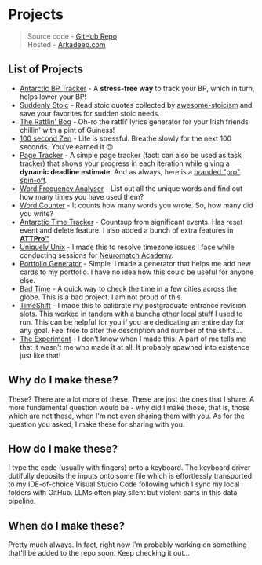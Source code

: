 # Projects

> Source code - [GitHub Repo](https://github.com/drarkadeep/projects) <br>
> Hosted - [Arkadeep.com](https://arkadeep.com/projects)

## List of Projects
- [Antarctic BP Tracker](https://arkadeep.com/projects/bp/index.html) - A **stress-free way** to track your BP, which in turn, helps lower your BP!
- [Suddenly Stoic](https://arkadeep.com/projects/suddenly-stoic/index.html) - Read stoic quotes collected by [awesome-stoicism](https://github.com/DavidWells/awesome-stoicism/tree/master) and save your favorites for sudden stoic needs.
- [The Rattlin' Bog](https://arkadeep.com/projects/the-rattlin-bog/index.html) - Oh-ro the rattli' lyrics generator for your Irish friends chillin' with a pint of Guiness!
- [100 second Zen](https://arkadeep.com/projects/100-second-zen/index.html) - Life is stressful. Breathe slowly for the next 100 seconds. You've earned it 😌
- [Page Tracker](https://arkadeep.com/projects/page-tracker/index.html) - A simple page tracker (fact: can also be used as task tracker) that shows your progress in each iteration while giving a **dynamic deadline estimate**. And as always, here is a [branded "pro" spin-off](https://arkadeep.com/projects/page-tracker/pro.html).
- [Word Frequency Analyser](https://arkadeep.com/projects/word-frequency-analyser/index.html) - List out all the unique words and find out how many times you have used them?
- [Word Counter](https://arkadeep.com/projects/word-counter/index.html) - It counts how many words you wrote. So, how many did you write?
- [Antarctic Time Tracker](https://arkadeep.com/projects/att/index.html) - Countsup from significant events. Has reset event and delete feature. I also added a bunch of extra features in [**ATTPro™️**](https://arkadeep.com/projects/att/pro.html)
- [Uniquely Unix](https://arkadeep.com/projects/uniquely-unix/index.html) - I made this to resolve timezone issues I face while conducting sessions for [Neuromatch Academy](https://compneuro.neuromatch.io/).
- [Portfolio Generator](https://arkadeep.com/projects/portfolio-generator/index.html) - Simple. I made a generator that helps me add new cards to my portfolio. I have no idea how this could be useful for anyone else.
- [Bad Time](https://arkadeep.com/projects/bad-time/index.html) - A quick way to check the time in a few cities across the globe. This is a bad project. I am not proud of this.
- [TimeShift](https://arkadeep.com/projects/timeshift/index.html) - I made this to calibrate my postgraduate entrance revision slots. This worked in tandem with a buncha other local stuff I used to run. This can be helpful for you if you are dedicating an entire day for any goal. Feel free to alter the description and number of the shifts...
- [The Experiment](https://arkadeep.com/projects/the-experiment/index.html) - I don't know when I made this. A part of me tells me that it wasn't me who made it at all. It probably spawned into existence just like that! 

## Why do I make these?
These? There are a lot more of these. These are just the ones that I share. A more fundamental question would be - why did I make those, that is, those which are not these, when I'm not even sharing them with you. As for the question you asked, I make these for sharing with you.

## How do I make these?
I type the code (usually with fingers) onto a keyboard. The keyboard driver dutifully deposits the inputs onto some file which is effortlessly transported to my IDE-of-choice Visual Studio Code following which I sync my local folders with GitHub. LLMs often play silent but violent parts in this data pipeline.

## When do I make these?
Pretty much always. In fact, right now I'm probably working on something that'll be added to the repo soon. Keep checking it out...
